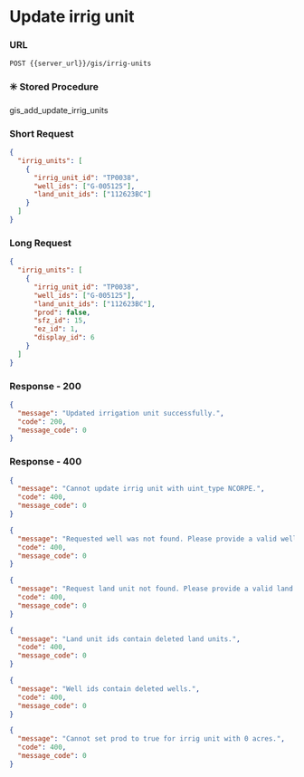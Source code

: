 # Update irrig unit

### URL

```:no-line-numbers
POST {{server_url}}/gis/irrig-units
```

### :eight_spoked_asterisk: Stored Procedure

<div class="custom-container tip">
<p>gis_add_update_irrig_units</p>
</div>

### Short Request

```json
{
  "irrig_units": [
    {
      "irrig_unit_id": "TP0038",
      "well_ids": ["G-005125"],
      "land_unit_ids": ["112623BC"]
    }
  ]
}
```

### Long Request

```json
{
  "irrig_units": [
    {
      "irrig_unit_id": "TP0038",
      "well_ids": ["G-005125"],
      "land_unit_ids": ["112623BC"],
      "prod": false,
      "sfz_id": 15,
      "ez_id": 1,
      "display_id": 6
    }
  ]
}
```

### Response - 200

```json
{
  "message": "Updated irrigation unit successfully.",
  "code": 200,
  "message_code": 0
}
```

### Response - 400

<CodeGroup>
<CodeGroupItem title="NCORPE Error" active>

```json
{
  "message": "Cannot update irrig unit with uint_type NCORPE.",
  "code": 400,
  "message_code": 0
}
```

</CodeGroupItem>
<CodeGroupItem title="Invalid Well">

```json
{
  "message": "Requested well was not found. Please provide a valid well id.",
  "code": 400,
  "message_code": 0
}
```

</CodeGroupItem>
<CodeGroupItem title="Invalid Land">

```json
{
  "message": "Request land unit not found. Please provide a valid land unit id.",
  "code": 400,
  "message_code": 0
}
```

</CodeGroupItem>
<CodeGroupItem title="Deleted Land">

```json
{
  "message": "Land unit ids contain deleted land units.",
  "code": 400,
  "message_code": 0
}
```

</CodeGroupItem>
<CodeGroupItem title="Deleted Wells">

```json
{
  "message": "Well ids contain deleted wells.",
  "code": 400,
  "message_code": 0
}
```

</CodeGroupItem>
<CodeGroupItem title="Zero Acres">

```json
{
  "message": "Cannot set prod to true for irrig unit with 0 acres.",
  "code": 400,
  "message_code": 0
}
```

</CodeGroupItem>
</CodeGroup>

